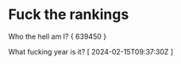 # Fuck the rankings

Who the hell am I?
{ 639450 }

What fucking year is it?
[ 2024-02-15T09:37:30Z ]
